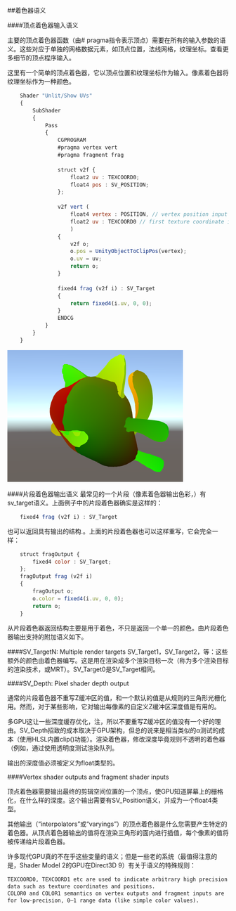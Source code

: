 ##着色器语义

####顶点着色器输入语义

主要的顶点着色器函数（由# pragma指令表示顶点）需要在所有的输入参数的语义。这些对应于单独的网格数据元素，如顶点位置，法线网格，纹理坐标。查看更多细节的顶点程序输入。

这里有一个简单的顶点着色器，它以顶点位置和纹理坐标作为输入。像素着色器将纹理坐标作为一种颜色。
```javascript
    Shader "Unlit/Show UVs"
    {
        SubShader
        {
            Pass
            {
                CGPROGRAM
                #pragma vertex vert
                #pragma fragment frag
    
                struct v2f {
                    float2 uv : TEXCOORD0;
                    float4 pos : SV_POSITION;
                };
    
                v2f vert (
                    float4 vertex : POSITION, // vertex position input
                    float2 uv : TEXCOORD0 // first texture coordinate input
                    )
                {
                    v2f o;
                    o.pos = UnityObjectToClipPos(vertex);
                    o.uv = uv;
                    return o;
                }
                
                fixed4 frag (v2f i) : SV_Target
                {
                    return fixed4(i.uv, 0, 0);
                }
                ENDCG
            }
        }
    }
```

![](/assets/SemanticsShowUVs.png)


####片段着色器输出语义
最常见的一个片段（像素着色器输出色彩，）有sv_target语义。上面例子中的片段着色器确实是这样的：

```javascript
    fixed4 frag (v2f i) : SV_Target
```

也可以返回具有输出的结构.。上面的片段着色器也可以这样重写，它会完全一样：

```javascript
    struct fragOutput {
        fixed4 color : SV_Target;
    };            
    fragOutput frag (v2f i)
    {
        fragOutput o;
        o.color = fixed4(i.uv, 0, 0);
        return o;
    }
```

从片段着色器返回结构主要是用于着色，不只是返回一个单一的颜色。由片段着色器输出支持的附加语义如下。

####SV_TargetN: Multiple render targets
SV_Target1，SV_Target2，等：这些额外的颜色由着色器编写。这是用在渲染成多个渲染目标一次（称为多个渲染目标的渲染技术，或MRT）。SV_Target0是SV_Target相同。

####SV_Depth: Pixel shader depth output

通常的片段着色器不重写Z缓冲区的值，和一个默认的值是从规则的三角形光栅化用。然而，对于某些影响，它对输出每像素的自定义Z缓冲区深度值是有用的。

多GPU这让一些深度缓存优化，注，所以不要重写Z缓冲区的值没有一个好的理由。SV_Depth招致的成本取决于GPU架构，但总的说来是相当类似的α测试的成本（使用HLSL内置clip()功能）。渲染着色器，修改深度毕竟规则不透明的着色器（例如，通过使用透明度测试渲染队列。

输出的深度值必须被定义为float类型的。


####Vertex shader outputs and fragment shader inputs

顶点着色器需要输出最终的剪辑空间位置的一个顶点，使GPU知道屏幕上的栅格化，在什么样的深度。这个输出需要有SV_Position语义，并成为一个float4类型。

其他输出（“interpolators”或“varyings”）的顶点着色器是什么您需要产生特定的着色器。从顶点着色器输出的值将在渲染三角形的面内进行插值，每个像素的值将被传递给片段着色器。

许多现代GPU真的不在乎这些变量的语义；但是一些老的系统（最值得注意的是，Shader Model 2的GPU在Direct3D 9）有关于语义的特殊规则：

```
TEXCOORD0, TEXCOORD1 etc are used to indicate arbitrary high precision data such as texture coordinates and positions.
COLOR0 and COLOR1 semantics on vertex outputs and fragment inputs are for low-precision, 0–1 range data (like simple color values).
```





